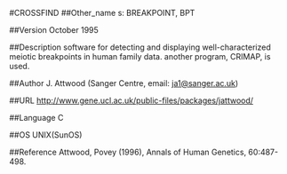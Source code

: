 #CROSSFIND
##Other_name
s: BREAKPOINT, BPT

##Version
October 1995

##Description
software for detecting and displaying well-characterized meiotic breakpoints in human family data. another program, CRIMAP, is used.

##Author
J. Attwood (Sanger Centre, email: ja1@sanger.ac.uk)

##URL
http://www.gene.ucl.ac.uk/public-files/packages/jattwood/

##Language
C

##OS
UNIX(SunOS)

##Reference
Attwood, Povey (1996), Annals of Human Genetics, 60:487-498.

